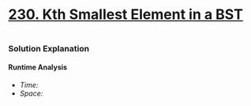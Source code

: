 # [230. Kth Smallest Element in a BST](https://leetcode.com/problems/kth-smallest-element-in-a-bst/)

```python

```

### Solution Explanation 

#### Runtime Analysis  
- *Time:*
- *Space:*